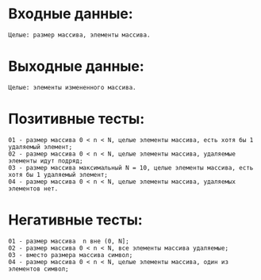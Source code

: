 #  Входные данные:

```
Целые: размер массива, элементы массива.
```

#  Выходные данные:

```
Целые: элементы измененного массива.
```

#  Позитивные тесты:

```
01 - размер массива 0 < n < N, целые элементы массива, есть хотя бы 1 удаляемый элемент;
02 - размер массива 0 < n < N, целые элементы массива, удаляемые элементы идут подряд;
03 - размер массива максимальный N = 10, целые элементы массива, есть хотя бы 1 удаляемый элемент;
04 - размер массива 0 < n < N, целые элементы массива, удаляемых элементов нет.

```

#  Негативные тесты:

```
01 - размер массива  n вне (0, N];
02 - размер массива 0 < n < N, все элементы массива удаляемые;
03 - вместо размера массива символ;
04 - размер массива 0 < n < N, целые элементы массива, один из элементов символ;

```